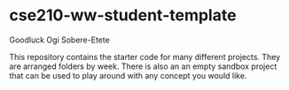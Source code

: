 # cse210-ww-student-template
Goodluck Ogi Sobere-Etete

This repository contains the starter code for many different projects. They are arranged folders by week. There is also an an empty sandbox project that can be used to play around with any concept you would like.
